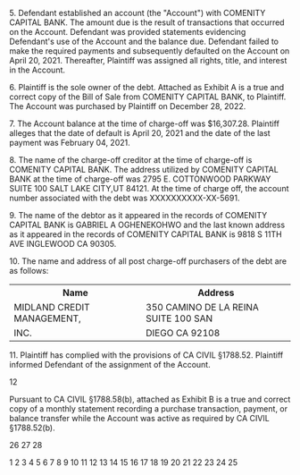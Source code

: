 5\.
Defendant established an account (the "Account") with COMENITY CAPITAL BANK.
The amount due is the result of transactions that occurred on the Account. Defendant was
provided statements evidencing Defendant's use of the Account and the balance due.
Defendant failed to make the required payments and subsequently defaulted on the
Account on April 20, 2021. Thereafter, Plaintiff was assigned all rights, title, and
interest in the Account.

6\.
Plaintiff is the sole owner of the debt. Attached as Exhibit A is a true and correct copy of
the Bill of Sale from COMENITY CAPITAL BANK, to Plaintiff. The Account was
purchased by Plaintiff on December 28, 2022.

7\.
The Account balance at the time of charge-off was $16,307.28. Plaintiff alleges that the
date of default is April 20, 2021 and the date of the last payment was February 04, 2021.

8\.
The name of the charge-off creditor at the time of charge-off is COMENITY CAPITAL
BANK. The address utilized by COMENITY CAPITAL BANK at the time of charge-off
was 2795 E. COTTONWOOD PARKWAY SUITE 100 SALT LAKE CITY,UT 84121.
At the time of charge off, the account number associated with the debt was
XXXXXXXXXX-XX-5691.

9\.
The name of the debtor as it appeared in the records of COMENITY CAPITAL BANK is
GABRIEL A OGHENEKOHWO and the last known address as it appeared in the
records of COMENITY CAPITAL BANK is 9818 S 11TH AVE INGLEWOOD CA
90305.

10\.
The name and address of all post charge-off purchasers of the debt are as follows:


<table>
<tr>
<th>Name</th>
<th>Address</th>
</tr>
<tr>
<td>MIDLAND CREDIT MANAGEMENT,</td>
<td>350 CAMINO DE LA REINA SUITE 100 SAN</td>
</tr>
<tr>
<td>INC.</td>
<td>DIEGO CA 92108</td>
</tr>
</table>


11\.
Plaintiff has complied with the provisions of CA CIVIL §1788.52. Plaintiff informed
Defendant of the assignment of the Account.

12

Pursuant to CA CIVIL §1788.58(b), attached as Exhibit B is a true and correct copy of a
monthly statement recording a purchase transaction, payment, or balance transfer while
the Account was active as required by CA CIVIL §1788.52(b).

26
27
28

<!-- PageNumber="-2-" -->
<!-- PageFooter="COMPLAINT" -->
<!-- PageFooter="CA_0132G File No .: 24-167072 SCP" -->

1
2
3
4
5
6
7
8
9
10
11
12
13
14
15
16
17
18
19
20
21
22
23
24
25

<!-- PageBreak -->

